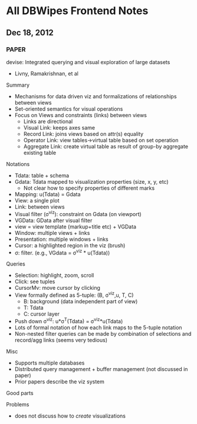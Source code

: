 # All DBWipes Frontend Notes


Dec 18, 2012
------------

### PAPER

devise: Integrated querying and visual exploration of large datasets

* Livny, Ramakrishnan, et al

Summary

* Mechanisms for data driven viz and formalizations of relationships between views
* Set-oriented semantics for visual operations
* Focus on Views and constraints (links) between views
    * Links are directional
    * Visual Link: keeps axes same
    * Record Link: joins views based on attr(s) equality
    * Operator Link: view tables&rarr;virtual table based on set operation
    * Aggregate Link: create virtual table as result of group-by aggregate existing table

Notations

* Tdata: table + schema
* Gdata: Tdata mapped to visualization properties (size, x, y, etc)
    * Not clear how to specify properties of different marks
* Mapping: u(Tdata) = Gdata
* View: a single plot
* Link: between views
* Visual filter (&sigma;<sup>viz</sup>): constraint on Gdata (on viewport)
* VGData: GData after visual filter
* view = view template (markup+title etc) + VGData
* Window: multiple views + links
* Presentation: multiple windows + links
* Cursor: a highlighted region in the viz (brush)
* &sigma;: filter.  (e.g., VGdata = &sigma;<sup>viz</sup> * u(Tdata))

Queries

* Selection: highlight, zoom, scroll
* Click: see tuples
* CursorMv: move cursor by clicking
* View formally defined as 5-tuple: (B, &sigma;<sup>viz</sup>,u, T, C)
    * B: background (data independent part of view)
    * T: Tdata
    * C: cursor layer 
* Push down &sigma;<sup>viz</sup>: u\*&sigma;<sup>T</sup>(Tdata) = &sigma;<sup>viz</sup>*u(Tdata)
* Lots of formal notation of how each link maps to the 5-tuple notation
* Non-nested filter queries can be made by combination of selections and record/agg links (seems very tedious)


Misc

* Supports multiple databases
* Distributed query management + buffer management (not discussed in paper)
* Prior papers describe the viz system

Good parts

Problems
 - does not discuss how to *create* visualizations
